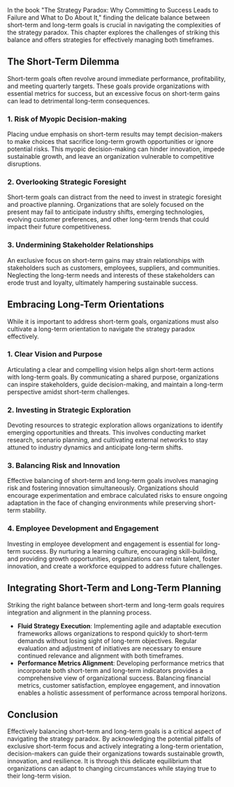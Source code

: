
In the book "The Strategy Paradox: Why Committing to Success Leads to Failure and What to Do About It," finding the delicate balance between short-term and long-term goals is crucial in navigating the complexities of the strategy paradox. This chapter explores the challenges of striking this balance and offers strategies for effectively managing both timeframes.

The Short-Term Dilemma
----------------------

Short-term goals often revolve around immediate performance, profitability, and meeting quarterly targets. These goals provide organizations with essential metrics for success, but an excessive focus on short-term gains can lead to detrimental long-term consequences.

### 1. **Risk of Myopic Decision-making**

Placing undue emphasis on short-term results may tempt decision-makers to make choices that sacrifice long-term growth opportunities or ignore potential risks. This myopic decision-making can hinder innovation, impede sustainable growth, and leave an organization vulnerable to competitive disruptions.

### 2. **Overlooking Strategic Foresight**

Short-term goals can distract from the need to invest in strategic foresight and proactive planning. Organizations that are solely focused on the present may fail to anticipate industry shifts, emerging technologies, evolving customer preferences, and other long-term trends that could impact their future competitiveness.

### 3. **Undermining Stakeholder Relationships**

An exclusive focus on short-term gains may strain relationships with stakeholders such as customers, employees, suppliers, and communities. Neglecting the long-term needs and interests of these stakeholders can erode trust and loyalty, ultimately hampering sustainable success.

Embracing Long-Term Orientations
--------------------------------

While it is important to address short-term goals, organizations must also cultivate a long-term orientation to navigate the strategy paradox effectively.

### 1. **Clear Vision and Purpose**

Articulating a clear and compelling vision helps align short-term actions with long-term goals. By communicating a shared purpose, organizations can inspire stakeholders, guide decision-making, and maintain a long-term perspective amidst short-term challenges.

### 2. **Investing in Strategic Exploration**

Devoting resources to strategic exploration allows organizations to identify emerging opportunities and threats. This involves conducting market research, scenario planning, and cultivating external networks to stay attuned to industry dynamics and anticipate long-term shifts.

### 3. **Balancing Risk and Innovation**

Effective balancing of short-term and long-term goals involves managing risk and fostering innovation simultaneously. Organizations should encourage experimentation and embrace calculated risks to ensure ongoing adaptation in the face of changing environments while preserving short-term stability.

### 4. **Employee Development and Engagement**

Investing in employee development and engagement is essential for long-term success. By nurturing a learning culture, encouraging skill-building, and providing growth opportunities, organizations can retain talent, foster innovation, and create a workforce equipped to address future challenges.

Integrating Short-Term and Long-Term Planning
---------------------------------------------

Striking the right balance between short-term and long-term goals requires integration and alignment in the planning process.

* **Fluid Strategy Execution**: Implementing agile and adaptable execution frameworks allows organizations to respond quickly to short-term demands without losing sight of long-term objectives. Regular evaluation and adjustment of initiatives are necessary to ensure continued relevance and alignment with both timeframes.
* **Performance Metrics Alignment**: Developing performance metrics that incorporate both short-term and long-term indicators provides a comprehensive view of organizational success. Balancing financial metrics, customer satisfaction, employee engagement, and innovation enables a holistic assessment of performance across temporal horizons.

Conclusion
----------

Effectively balancing short-term and long-term goals is a critical aspect of navigating the strategy paradox. By acknowledging the potential pitfalls of exclusive short-term focus and actively integrating a long-term orientation, decision-makers can guide their organizations towards sustainable growth, innovation, and resilience. It is through this delicate equilibrium that organizations can adapt to changing circumstances while staying true to their long-term vision.

